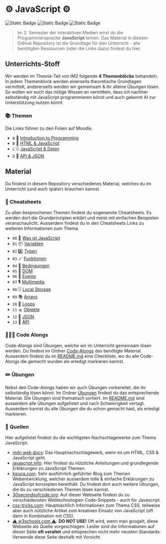 # ⚙️ JavaScript ⚙️

![Static Badge](https://img.shields.io/badge/Sprache-JavaScript-%23f7df1e)
![Static Badge](https://img.shields.io/badge/Kurs-MMP_IM2-blue)
![Static Badge](https://img.shields.io/badge/Aktualisiert-03.01.2025-green)

> Im 2. Semester der interaktiven Medien wirst du die Programmiersprache **JavaScript** lernen. Das Material in diesem GitHub Repository ist die Grundlage für den Unterricht - alle benötigten Ressourcen (oder die Links dazu) findest du hier.

## Unterrichts-Stoff
Wir werden im Theorie-Teil von IM2 folgende **4 Themenblöcke** behandeln. In jedem Themenblock werden einerseits theoretische Grundlagen vermittelt, andererseits werden wir gemeinsam & ihr alleine Übungen lösen. So wollen wir euch das nötige Wissen an vermitteln, dass ich nachher selbständig mit JavaScript programmieren könnt und auch gekonnt AI zur Unterstützung nutzen könnt.

### 📚 Themen
Die Links führen zu den Folien auf Moodle.
<!-- todo: link zu den Theorie-Folien auf Moodle -->

- `A` 🧐 [Introduction to Programming]()
- `B` 🎨 [HTML & JavaScript]()
- `C` 🗄️ [JavaScript & Daten]()
- `D` 🔌 [API & JSON]()

## Material
Du findest in diesem Repository verschiedenes Material, welches du im Unterricht (und auch später) brauchen kannst. 

### 🧠 Cheatsheets
Zu allen besprochenen Themen findest du sogenannte Cheatsheets. Es werden dort die Grundprinzipien erklärt und meist mit einfachen Beispielen veranschaulicht. Ausserdem findest du in den Cheatsheets Links zu weiteren Informationen zum Thema.

- `00` 🧐 [Was ist JavaScript](cheatsheets/00-was-ist-javascript.md)
- `01` 📦 [Variablen](cheatsheets/01-variablen.md)
- `02` #️⃣ [Typen](cheatsheets/02-typen.md)
- `03` 🪄 [Funktionen](cheatsheets/03-funktionen.md)
- `04` 🎫 [Bedingungen](cheatsheets/04-bedingungen.md)
- `05` 🎨 [DOM](cheatsheets/05-dom.md)
- `06` 🪩 [Events](cheatsheets/06-events.md)
- `07` 🎙️ [Multimedia](cheatsheets/07-multimedia.md)
- `08` 🗄️ [Local Storage](cheatsheets/08-local-storage.md)
- `09` 📚 [Arrays](cheatsheets/09-arrays.md)
- `10` 🔄 [Loops](cheatsheets/10-loops.md)
- `11` 🛸 [Objekte](cheatsheets/11-objekte.md)
- `12` 📑 [JSON](cheatsheets/12-json.md)
- `13` 🔌 [API](cheatsheets/13-api.md)

### 🧑🏽‍🏫 Code Alongs
Code-Alongs sind Übungen, welche wir im Unterricht gemeinsam lösen werden. Du findest im Ordner [Code-Alongs](code-alongs) das benötigte Material. Ausserdem findest du im [README.md](code-alongs/README.md) eine Checkliste, wo du alle Code-Alongs die gemacht wurden als erledigt markieren kannst.

### ✏️ Übungen
Nebst den Code-Alongs haben wir auch Übungen vorbereitet, die ihr selbständig lösen könnt. Im Ordner [Übungen](uebungen) findest du das entsprechende Material. Die Übungen sind thematisch sortiert. Im [README.md](uebungen/README.md) sind ausserdem alle Übungen aufgelistet und nach Schwierigkeit vertagt. Ausserdem kannst du alle Übungen die du schon gemacht hast, als erledigt markieren.

### 🔗 Quellen
Hier aufgelistet findest du die wichtigsten Nachschlagewerke zum Thema JavaScript.

- [mdn web docs](https://developer.mozilla.org/de/): Das Hauptnachschlagewerk, wenn es um HTML, CSS & JavaScript geht.
- [javascript.info](https://javascript.info/): Hier findest du nützliche Anleitungen und grundlegende Erklärungen zu JavaScript Themen.
- [kipura.com](https://www.kirupa.com/javascript/learn_javascript.htm): Sehr ausführlich geführter Blog zum Themen Webentwicklung, welcher ausserdem tolle & einfache Erklärungen zu JavaScript konzepten bereithält. Du findest dort auch weitere Übungen, die du zu verschiedenen Themen lösen kannst.
- [30secondsofcode.org](https://www.30secondsofcode.org/js/p/1/): Auf dieser Webseite findest du zu verschiedensten Webtechnologien Code-Snippets - auch für Javascript.
- [css-tricks.com](https://css-tricks.com/): Hauptsächlich Informationen zum Thema CSS, teilweise aber auch nützliche Artikel zum kreativen Einsatz von JavaScript (oft dann in Kombination mit CSS).
- [⚠️ w3schools.com ⚠️](https://www.w3schools.com/js/default.asp): **DO NOT USE!** Oft wird, wenn man googelt, diese Webseite als Quelle vorgeschlagen. Leider sind die Informationen auf dieser Seite **oft veraltet** und entsprechen nicht mehr neusten Standards. Verwende diese Seite deshalb mit Vorsicht.
